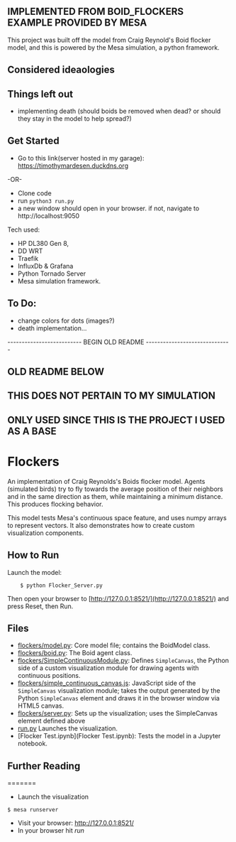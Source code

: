
## IMPLEMENTED FROM BOID_FLOCKERS EXAMPLE PROVIDED BY MESA
This project was built off the model from Craig Reynold's Boid flocker model, and this is powered by the Mesa simulation, a python framework. 

## Considered ideaologies

## Things left out
* implementing death (should boids be removed when dead? or should they stay in the model to help spread?)


## Get Started

* Go to this link(server hosted in my garage):
<https://timothymardesen.duckdns.org>

-OR-

* Clone code
* run `python3 run.py`
* a new window should open in your browser. if not, navigate to http://localhost:9050 



Tech used: 
* HP DL380 Gen 8,
* DD WRT 
* Traefik
* InfluxDb & Grafana
* Python Tornado Server
* Mesa simulation framework.


## To Do:
* change colors for dots (images?)
* death implementation...

-------------------------- BEGIN OLD README ------------------------------
## OLD README BELOW
## THIS DOES NOT PERTAIN TO MY SIMULATION
## ONLY USED SINCE THIS IS THE PROJECT I USED AS A BASE

# Flockers

An implementation of Craig Reynolds's Boids flocker model. Agents (simulated birds) try to fly towards the average position of their neighbors and in the same direction as them, while maintaining a minimum distance. This produces flocking behavior.

This model tests Mesa's continuous space feature, and uses numpy arrays to represent vectors. It also demonstrates how to create custom visualization components.

## How to Run

Launch the model:
```
    $ python Flocker_Server.py
```

Then open your browser to [http://127.0.0.1:8521/](http://127.0.0.1:8521/) and press Reset, then Run.

## Files

* [flockers/model.py](flockers/model.py): Core model file; contains the BoidModel class.
* [flockers/boid.py](flockers/boid.py): The Boid agent class.
* [flockers/SimpleContinuousModule.py](flockers/SimpleContinuousModule.py): Defines ``SimpleCanvas``, the Python side of a custom visualization module for drawing agents with continuous positions.
* [flockers/simple_continuous_canvas.js](flockers/simple_continuous_canvas.js): JavaScript side of the ``SimpleCanvas`` visualization module; takes the output generated by the Python ``SimpleCanvas`` element and draws it in the browser window via HTML5 canvas.
* [flockers/server.py](flockers/server.py): Sets up the visualization; uses the SimpleCanvas element defined above
* [run.py](run.py) Launches the visualization.
* [Flocker Test.ipynb](Flocker Test.ipynb): Tests the model in a Jupyter notebook.

## Further Reading

=======
* Launch the visualization
```
$ mesa runserver
```
* Visit your browser: http://127.0.0.1:8521/
* In your browser hit *run*
